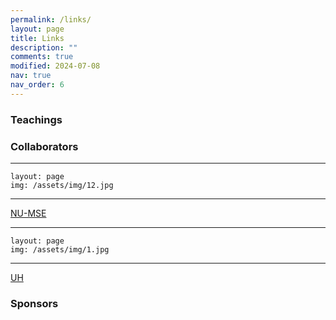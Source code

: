 ```yaml
---
permalink: /links/
layout: page
title: Links
description: ""
comments: true
modified: 2024-07-08
nav: true
nav_order: 6
---
```

<div class="bigspacer"></div>

<div class="bigspacer"></div>

### Teachings



<div class="bigspacer"></div>

### Collaborators
---
    layout: page
    img: /assets/img/12.jpg
---
[NU-MSE](https://www.mccormick.northwestern.edu/materials-science/)

---
    layout: page
    img: /assets/img/1.jpg
---
[UH](https://uh.edu)


### Sponsors


